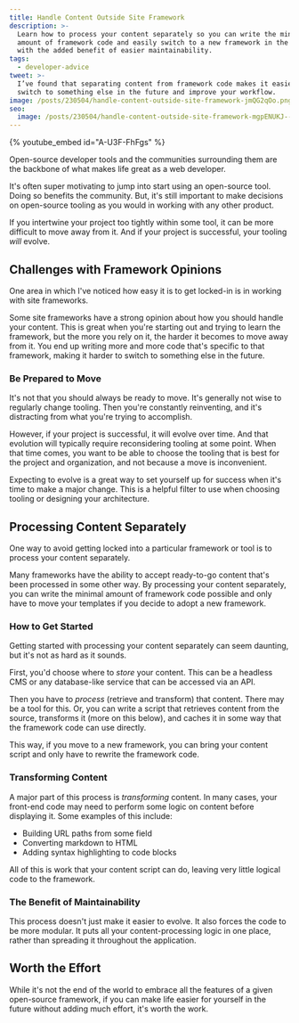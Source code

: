 ```yaml
---
title: Handle Content Outside Site Framework
description: >-
  Learn how to process your content separately so you can write the minimal
  amount of framework code and easily switch to a new framework in the future,
  with the added benefit of easier maintainability.
tags:
  - developer-advice
tweet: >-
  I’ve found that separating content from framework code makes it easier to
  switch to something else in the future and improve your workflow.
image: /posts/230504/handle-content-outside-site-framework-jmQG2qOo.png
seo:
  image: /posts/230504/handle-content-outside-site-framework-mgpENUKJ--meta.png
---
```


{% youtube_embed id="A-U3F-FhFgs" %}

Open-source developer tools and the communities surrounding them are the backbone of what makes life great as a web developer.

It's often super motivating to jump into start using an open-source tool. Doing so benefits the community. But, it's still important to make decisions on open-source tooling as you would in working with any other product.

If you intertwine your project too tightly within some tool, it can be more difficult to move away from it. And if your project is successful, your tooling _will_ evolve.

## Challenges with Framework Opinions

One area in which I've noticed how easy it is to get locked-in is in working with site frameworks.

Some site frameworks have a strong opinion about how you should handle your content. This is great when you're starting out and trying to learn the framework, but the more you rely on it, the harder it becomes to move away from it. You end up writing more and more code that's specific to that framework, making it harder to switch to something else in the future.

### Be Prepared to Move

It's not that you should always be ready to move. It's generally not wise to regularly change tooling. Then you're constantly reinventing, and it's distracting from what you're trying to accomplish.

However, if your project is successful, it will evolve over time. And that evolution will typically require reconsidering tooling at some point. When that time comes, you want to be able to choose the tooling that is best for the project and organization, and not because a move is inconvenient.

Expecting to evolve is a great way to set yourself up for success when it's time to make a major change. This is a helpful filter to use when choosing tooling or designing your architecture.

## Processing Content Separately

One way to avoid getting locked into a particular framework or tool is to process your content separately.

Many frameworks have the ability to accept ready-to-go content that's been processed in some other way. By processing your content separately, you can write the minimal amount of framework code possible and only have to move your templates if you decide to adopt a new framework.

### How to Get Started

Getting started with processing your content separately can seem daunting, but it's not as hard as it sounds.

First, you'd choose where to _store_ your content. This can be a headless CMS or any database-like service that can be accessed via an API.

Then you have to _process_ (retrieve and transform) that content. There may be a tool for this. Or, you can write a script that retrieves content from the source, transforms it (more on this below), and caches it in some way that the framework code can use directly.

This way, if you move to a new framework, you can bring your content script and only have to rewrite the framework code.

### Transforming Content

A major part of this process is _transforming_ content. In many cases, your front-end code may need to perform some logic on content before displaying it. Some examples of this include:

- Building URL paths from some field
- Converting markdown to HTML
- Adding syntax highlighting to code blocks

All of this is work that your content script can do, leaving very little logical code to the framework.

### The Benefit of Maintainability

This process doesn't just make it easier to evolve. It also forces the code to be more modular. It puts all your content-processing logic in one place, rather than spreading it throughout the application.

## Worth the Effort

While it's not the end of the world to embrace all the features of a given open-source framework, if you can make life easier for yourself in the future without adding much effort, it's worth the work.
